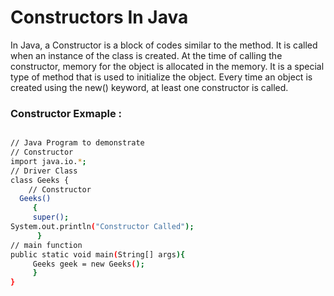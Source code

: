 # Constructors In Java

In Java, a Constructor is a block of codes similar to the method. It is called when an instance of the class is created. At the time of calling the constructor, memory for the object is allocated in the memory. It is a special type of method that is used to initialize the object. Every time an object is created using the new() keyword, at least one constructor is called.

### Constructor Exmaple :

```bash

// Java Program to demonstrate
// Constructor
import java.io.*; 
// Driver Class
class Geeks {
    // Constructor
  Geeks()
     {
     super();
System.out.println("Constructor Called");
      }
// main function
public static void main(String[] args){
     Geeks geek = new Geeks();
     }
}
  ```  
